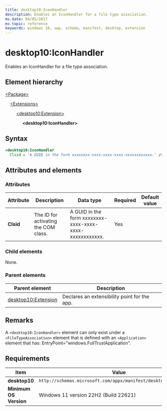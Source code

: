 ```yaml
---
title: desktop10:IconHandler
description: Enables an IconHandler for a file type association.
ms.date: 04/05/2017
ms.topic: reference
keywords: windows 10, uwp, schema, manifest, desktop, extension 
---
```


# desktop10:IconHandler

Enables an IconHandler for a file type association.

## Element hierarchy

[\<Package\>](element-package.md)

&nbsp;&nbsp;&nbsp;&nbsp;[\<Extensions\>](element-1-extensions.md)

&nbsp;&nbsp;&nbsp;&nbsp; &nbsp;&nbsp;&nbsp;&nbsp;[\<desktop10:Extension\>](element-desktop10-extension.md)

&nbsp;&nbsp;&nbsp;&nbsp; &nbsp;&nbsp;&nbsp;&nbsp; &nbsp;&nbsp;&nbsp;&nbsp;**\<desktop10:IconHandler\>**

## Syntax

```xml
<desktop10:IconHandler
  Clsid = 'A GUID in the form xxxxxxxx-xxxx-xxxx-xxxx-xxxxxxxxxxxx.' />
```

## Attributes and elements

### Attributes

| Attribute | Description | Data type | Required | Default value |
|-|-|-|-|-|
| **Clsid** | The ID for activating the COM class. | A GUID in the form xxxxxxxx-xxxx-xxxx-xxxx-xxxxxxxxxxxx. | Yes |  |

### Child elements

None.

### Parent elements

| Parent element | Description |
|-|-|
| [desktop10:Extension](element-desktop10-extension.md) | Declares an extensibility point for the app. |

## Remarks

A `<desktop10:IconHandler>` element can only exist under a `<FileTypeAssociation>` element that is defined with an `<Application>` element that has: EntryPoint="windows.FullTrustApplication".

## Requirements

| Item  | Value  |
|--|--|
| **desktop10** | `http://schemas.microsoft.com/appx/manifest/desktop/windows10/10` |
| **Minimum OS Version** | Windows 11 version 22H2 (Build 22621) |
